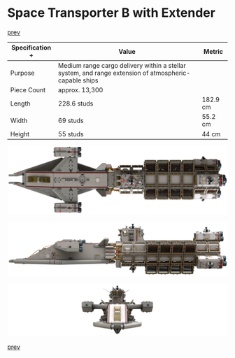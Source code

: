 # Space Transporter B with Extender

[prev](../README.md)

| Specification + | Value | Metric |
|-------------------|-------|------|
| Purpose | Medium range cargo delivery within a stellar system, and range extension of atmospheric-capable ships ||
| Piece Count | approx. 13,300 ||
| Length | 228.6 studs | 182.9 cm |
| Width | 69 studs | 55.2 cm |
| Height | 55 studs | 44 cm |

![](space-transporter-b-with-extender-top.png)

![](space-transporter-b-with-extender-side.png)

![](space-transporter-b-with-extender-front.png)

[prev](../README.md)